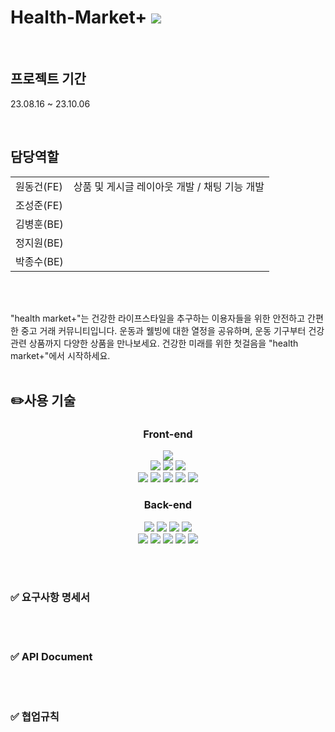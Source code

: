 # Health-Market+ <a href="https://youtu.be/vuAAIucfHiI"><img src="https://img.shields.io/badge/youtube-FF0000?style=flat&logo=youtube&logoColor=white"/></a>

</br>

## 프로젝트 기간

 <p style={"'font-size': '24px'"}>23.08.16 ~ 23.10.06</p>
 
</br>

## 담당역할

<table>
<tr>
<td>원동건(FE)</td>
<td>상품 및 게시글 레이아웃 개발 / 채팅 기능 개발</td>
</tr>
<tr>
<td>조성준(FE)</td>
<td></td>
</tr>
<tr>
<td>김병훈(BE)</td>
<td> </td>
</tr>
<tr>
<td>정지원(BE)</td>
<td></td>
</tr>
<tr>
<td>박종수(BE)</td>
<td></td>
</tr>
</table>

<br><br>

"health market+"는 건강한 라이프스타일을 추구하는 이용자들을 위한 안전하고 간편한 중고 거래 커뮤니티입니다.
운동과 웰빙에 대한 열정을 공유하며, 운동 기구부터 건강 관련 상품까지 다양한 상품을 만나보세요. 건강한 미래를 위한 첫걸음을 "health market+"에서 시작하세요.
<br><br>


## ✏️사용 기술
<div align='center'>
<h3>Front-end</h3>
<img src="https://img.shields.io/badge/vite-646CFF?style=for-the-badge&logo=vite&logoColor=white">
<br/>
<img src="https://img.shields.io/badge/html5-E34F26?style=for-the-badge&logo=html5&logoColor=white">
<img src="https://img.shields.io/badge/css-1572B6?style=for-the-badge&logo=css3&logoColor=white">
<img src="https://img.shields.io/badge/styledcomponents-DB7093?style=for-the-badge&logo=styledcomponents&logoColor=white">
<br/>
<img src="https://img.shields.io/badge/javascript-F7DF1E?style=for-the-badge&logo=javascript&logoColor=black">
<img src="https://img.shields.io/badge/typescript-3178C6?style=for-the-badge&logo=typescript&logoColor=white">
<img src="https://img.shields.io/badge/react-61DAFB?style=for-the-badge&logo=react&logoColor=black">
<img src="https://img.shields.io/badge/recoil-3578E5?style=for-the-badge&logo=recoil&logoColor=white">
<img src="https://img.shields.io/badge/reactquery-FF4154?style=for-the-badge&logo=reactquery&logoColor=white">

<h3>Back-end</h3>
<img src="https://img.shields.io/badge/java-007396?style=for-the-badge&logo=java&logoColor=white">
<img src="https://img.shields.io/badge/gradle-02303A?style=for-the-badge&logo=gradle&logoColor=white">
<img src="https://img.shields.io/badge/mysql-4479A1?style=for-the-badge&logo=mysql&logoColor=white">
<img src="https://img.shields.io/badge/spring-6DB33F?style=for-the-badge&logo=spring&logoColor=white">
<br/>
<img src="https://img.shields.io/badge/springboot-6DB33F?style=for-the-badge&logo=springboot&logoColor=white">
<img src="https://img.shields.io/badge/jpa-6DB33F?style=for-the-badge&logo=jpa&logoColor=white">
<img src="https://img.shields.io/badge/amazonaws-232F3E?style=for-the-badge&logo=amazonaws&logoColor=white">
<img src="https://img.shields.io/badge/github-181717?style=for-the-badge&logo=github&logoColor=white">
<img src="https://img.shields.io/badge/git-F05032?style=for-the-badge&logo=git&logoColor=white">
</div>

<br><br>

### ✅ 요구사항 명세서

<br><br>

### ✅ API Document

<br><br>

### ✅ 협업규칙

